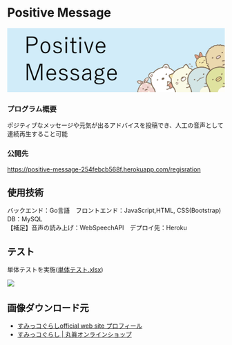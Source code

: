 # Positive Message
![alt text](image.png)
### プログラム概要
ポジティブなメッセージや元気が出るアドバイスを投稿でき、人工の音声として連続再生すること可能
### 公開先
https://positive-message-254febcb568f.herokuapp.com/regisration
## 使用技術
バックエンド：Go言語　フロントエンド：JavaScript,HTML, CSS(Bootstrap)　DB：MySQL<br>
【補足】音声の読み上げ：WebSpeechAPI　デプロイ先：Heroku
## テスト
単体テストを実施(<a href="https://app.box.com/s/qdgiyqzxdfu0vaslqy4kaxyuf0m9dqez">単体テスト.xlsx</a>)

<img src="https://github.com/beginerKosukeT/positiveMessage/assets/144611948/1ab557c4-3144-4d65-bbd3-d3fc1015e396">

## 画像ダウンロード元
- <a href="https://www.san-x.co.jp/sumikko/profile/">すみっコぐらしofficial web site プロフィール</a>
- <a href="https://sunheart-shop.com/c/gr1/san-x/sumikkogurashi"> すみっコぐらし | 丸眞オンラインショップ</a>
